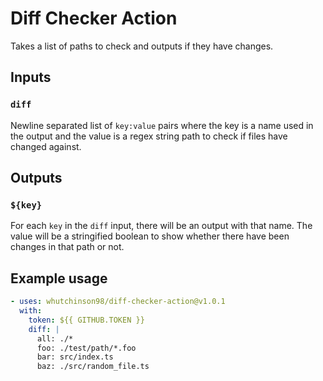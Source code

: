 # Diff Checker Action

Takes a list of paths to check and outputs if they have changes.

## Inputs

### `diff`

Newline separated list of `key:value` pairs where the key is a name used in the
output and the value is a regex string path to check if files have changed against.

## Outputs

### `${key}`

For each `key` in the `diff` input, there will be an output with that name. The
value will be a stringified boolean to show whether there have been changes in
that path or not.

## Example usage

```yaml
- uses: whutchinson98/diff-checker-action@v1.0.1
  with:
    token: ${{ GITHUB.TOKEN }}
    diff: |
      all: ./*
      foo: ./test/path/*.foo
      bar: src/index.ts
      baz: ./src/random_file.ts
```
